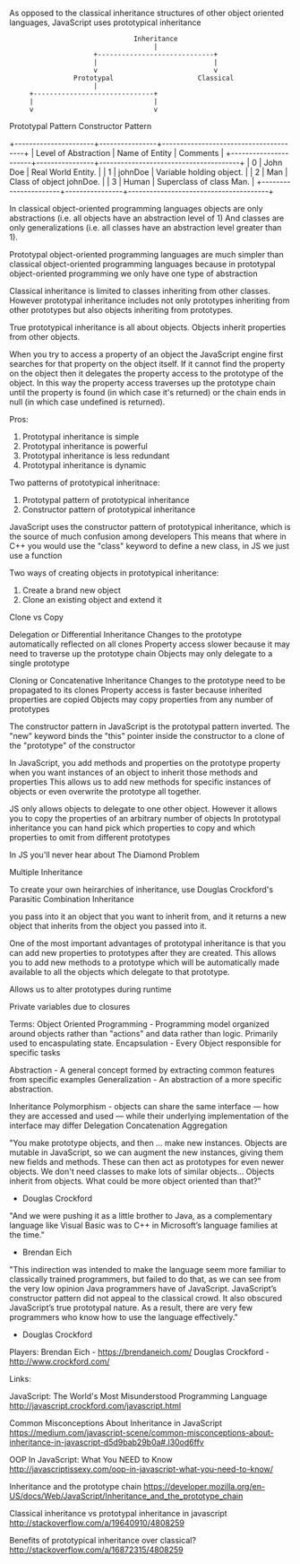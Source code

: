 

As opposed to the classical inheritance structures of other object oriented languages,
JavaScript uses prototypical inheritance


                                   Inheritance
                                        |
                         +-----------------------------+
                         |                             |
                         v                             v
                    Prototypal                     Classical
                         |
         +------------------------------+
         |                              |
         v                              v
Prototypal Pattern             Constructor Pattern







+----------------------+----------------+---------------------------------------+
| Level of Abstraction | Name of Entity |                Comments               |
+----------------------+----------------+---------------------------------------+
| 0                    | John Doe       | Real World Entity.                    |
| 1                    | johnDoe        | Variable holding object.              |
| 2                    | Man            | Class of object johnDoe.              |
| 3                    | Human          | Superclass of class Man.              |
+----------------------+----------------+---------------------------------------+

In classical object-oriented programming languages objects are only abstractions (i.e. all objects have an abstraction level of 1)
And classes are only generalizations (i.e. all classes have an abstraction level greater than 1).


Prototypal object-oriented programming languages are much simpler than classical object-oriented programming languages because in prototypal object-oriented programming we only have one type of abstraction


Classical inheritance is limited to classes inheriting from other classes. However prototypal inheritance includes not only prototypes inheriting from other prototypes but also objects inheriting from prototypes.






True prototypical inheritance is all about objects. Objects inherit properties from other objects.

When you try to access a property of an object the JavaScript engine first searches for that property on the object itself.
If it cannot find the property on the object then it delegates the property access to the prototype of the object.
In this way the property access traverses up the prototype chain until the property is found (in which case it's returned) or the chain ends in null (in which case undefined is returned).



Pros:
1. Prototypal inheritance is simple
2. Prototypal inheritance is powerful
3. Prototypal inheritance is less redundant
4. Prototypal inheritance is dynamic

Two patterns of prototypical inheritnace:
1. Prototypal pattern of prototypical inheritance
2. Constructor pattern of prototypical inheritance

JavaScript uses the constructor pattern of prototypical inheritance, which is the source of much confusion among developers
This means that where in C++ you would use the "class" keyword to define a new class, in JS we just use a function

Two ways of creating objects in prototypical inheritance:
1. Create a brand new object
2. Clone an existing object and extend it

Clone vs Copy

Delegation or Differential Inheritance
Changes to the prototype automatically reflected on all clones
Property access slower because it may need to traverse up the prototype chain
Objects may only delegate to a single prototype

Cloning or Concatenative Inheritance
Changes to the prototype need to be propagated to its clones
Property access is faster because inherited properties are copied
Objects may copy properties from any number of prototypes

The constructor pattern in JavaScript is the prototypal pattern inverted.
The "new" keyword binds the "this" pointer inside the constructor to a clone of the "prototype" of the constructor


In JavaScript, you add methods and properties on the prototype property when you want instances of an object to inherit those methods and properties
This allows us to add new methods for specific instances of objects or even overwrite the prototype all together.

JS only allows objects to delegate to one other object. However it allows you to copy the properties of an arbitrary number of objects
In prototypal inheritance you can hand pick which properties to copy and which properties to omit from different prototypes

In JS you'll never hear about The Diamond Problem



Multiple Inheritance


To create your own heirarchies of inheritance, use Douglas Crockford's Parasitic Combination Inheritance

you pass into it an object that you want to inherit from, and it returns a new object that inherits from the object you passed into it.


One of the most important advantages of prototypal inheritance is that you can add new properties to prototypes after they are created.
This allows you to add new methods to a prototype which will be automatically made available to all the objects which delegate to that prototype.

Allows us to alter prototypes during runtime

Private variables due to closures







Terms:
Object Oriented Programming - Programming model organized around objects rather than "actions" and data rather than logic. Primarily used to encaspulating state.
Encapsulation - Every Object responsible for specific tasks

Abstraction - A general concept formed by extracting common features from specific examples
Generalization - An abstraction of a more specific abstraction.

Inheritance
Polymorphism - objects can share the same interface — how they are accessed and used — while their underlying implementation of the interface may differ
Delegation
Concatenation
Aggregation




"You make prototype objects, and then … make new instances. Objects are mutable in JavaScript, so we can augment the new instances, giving them new fields and methods.
These can then act as prototypes for even newer objects. We don't need classes to make lots of similar objects… Objects inherit from objects. What could be more object oriented than that?"
- Douglas Crockford

"And we were pushing it as a little brother to Java, as a complementary language like Visual Basic was to C++ in Microsoft’s language families at the time."
- Brendan Eich

"This indirection was intended to make the language seem more familiar to classically trained programmers, but failed to do that, as we can see from the very low opinion Java programmers have of JavaScript.
JavaScript’s constructor pattern did not appeal to the classical crowd. It also obscured JavaScript’s true prototypal nature. As a result, there are very few programmers who know how to use the language effectively."
- Douglas Crockford




Players:
Brendan Eich - https://brendaneich.com/
Douglas Crockford - http://www.crockford.com/


Links:

JavaScript: The World's Most Misunderstood Programming Language
http://javascript.crockford.com/javascript.html

Common Misconceptions About Inheritance in JavaScript
https://medium.com/javascript-scene/common-misconceptions-about-inheritance-in-javascript-d5d9bab29b0a#.l30od6ffv

OOP In JavaScript: What You NEED to Know
http://javascriptissexy.com/oop-in-javascript-what-you-need-to-know/

Inheritance and the prototype chain
https://developer.mozilla.org/en-US/docs/Web/JavaScript/Inheritance_and_the_prototype_chain

Classical inheritance vs prototypal inheritance in javascript
http://stackoverflow.com/a/19640910/4808259

Benefits of prototypical inheritance over classical?
http://stackoverflow.com/a/16872315/4808259